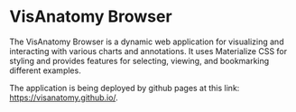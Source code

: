 # VisAnatomy Browser

The VisAnatomy Browser is a dynamic web application for visualizing and interacting with various charts and annotations. It uses Materialize CSS for styling and provides features for selecting, viewing, and bookmarking different examples.

The application is being deployed by github pages at this link: https://visanatomy.github.io/.
